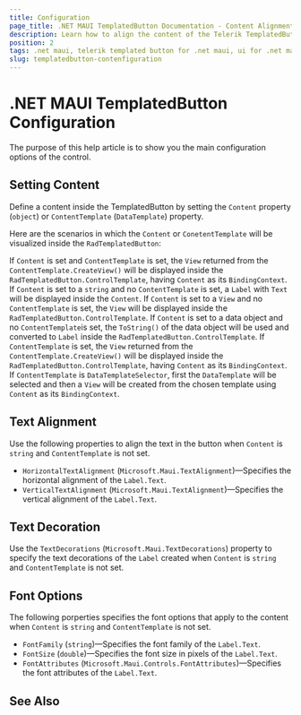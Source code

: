 ```yaml
---
title: Configuration
page_title: .NET MAUI TemplatedButton Documentation - Content Alignment
description: Learn how to align the content of the Telerik TemplatedButton for .NET MAUI horizontally or vertically.
position: 2
tags: .net maui, telerik templated button for .net maui, ui for .net maui, template contet, microsoft .net maui
slug: templatedbutton-contenfiguration
---
```


# .NET MAUI TemplatedButton Configuration

The purpose of this help article is to show you the main configuration options of the control.

## Setting Content

Define a content inside the TemplatedButton by setting the `Content` property (`object`) or `ContentTemplate` (`DataTemplate`) property. 

Here are the scenarios in which the `Content` or `ConetentTemplate` will be visualized inside the `RadTemplatedButton`:

If `Content` is set and `ContentTemplate` is set, the `View` returned from the `ContentTemplate.CreateView()` will be displayed inside the `RadTemplatedButton.ControlTemplate`, having `Content` as its `BindingContext`. 
If `Content` is set to a `string` and no `ContentTemplate` is set, a `Label` with `Text` will be displayed inside the `Content`.
If `Content` is set to a `View` and no `ContentTemplate` is set, the `View` will be displayed inside the `RadTemplatedButton.ControlTemplate`.
If `Content` is set to a data object and no `ContentTemplate`is set, the `ToString()` of the data object will be used and converted to `Label` inside the `RadTemplatedButton.ControlTemplate`.
If `ContentTemplate` is set, the `View` returned from the `ContentTemplate.CreateView()` will be displayed inside the `RadTemplatedButton.ControlTemplate`, having `Content` as its `BindingContext`. 
If `ContentTemplate` is `DataTemplateSelector`, first the `DataTemplate` will be selected and then a `View` will be created from the chosen template using `Content` as its `BindingContext`.

## Text Alignment

Use the following properties to align the text in the button when `Content` is `string` and `ContentTemplate` is not set.

* `HorizontalTextAlignment` (`Microsoft.Maui.TextAlignment`)&mdash;Specifies the horizontal alignment of the `Label.Text`. 
* `VerticalTextAlignment` (`Microsoft.Maui.TextAlignment`)&mdash;Specifies the vertical alignment of the `Label.Text`.

## Text Decoration

Use the `TextDecorations` (`Microsoft.Maui.TextDecorations`) property to specify the text decorations of the `Label` created when `Content` is `string` and `ContentTemplate` is not set.

## Font Options

The following porperties specifies the font options that apply to the content when `Content` is `string` and `ContentTemplate` is not set.

* `FontFamily` (`string`)&mdash;Specifies the font family of the `Label.Text`.
* `FontSize` (`double`)&mdash;Specifies the font size in pixels of the `Label.Text`.
* `FontAttributes` (`Microsoft.Maui.Controls.FontAttributes`)&mdash;Specifies the font attributes of the `Label.Text`.

## See Also

